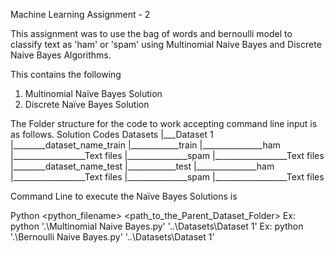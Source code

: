 Machine Learning Assignment - 2

This assignment was to use the bag of words and bernoulli model to classify text as 'ham' or 'spam' using Multinomial Naive Bayes and Discrete Naive Bayes Algorithms.

This contains the following
1.	Multinomial Naïve Bayes Solution
2.	Discrete Naïve Bayes Solution

The Folder structure for the code to work accepting command line input is as follows.
Solution Codes
Datasets
|___Dataset 1
|________dataset_name_train
|____________train
|_______________ham
|__________________Text files
|_______________spam
|__________________Text files
|________dataset_name_test
|____________test
|_______________ham
|__________________Text files
|_______________spam
|__________________Text files

Command Line to execute the Naïve Bayes Solutions is

Python <python_filename> <path_to_the_Parent_Dataset_Folder>
Ex: python '.\Multinomial Naive Bayes.py' '..\Datasets\Dataset 1'
Ex: python '.\Bernoulli Naive Bayes.py' '..\Datasets\Dataset 1'
